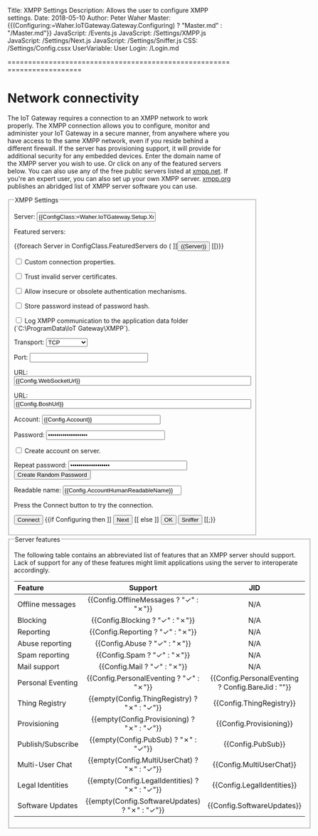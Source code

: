 ﻿Title: XMPP Settings
Description: Allows the user to configure XMPP settings.
Date: 2018-05-10
Author: Peter Waher
Master: {{(Configuring:=Waher.IoTGateway.Gateway.Configuring) ? "Master.md" : "/Master.md"}}
JavaScript: /Events.js
JavaScript: /Settings/XMPP.js
JavaScript: /Settings/Next.js
JavaScript: /Settings/Sniffer.js
CSS: /Settings/Config.cssx
UserVariable: User
Login: /Login.md

========================================================================

Network connectivity
===========================

The IoT Gateway requires a connection to an XMPP network to work properly. The XMPP connection allows you to configure, monitor and administer your
IoT Gateway in a secure manner, from anywhere where you have access to the same XMPP network, even if you reside behind a different firewall. 
If the server has provisioning support, it will provide for additional security for any embedded devices. Enter the domain name of the XMPP server 
you wish to use. Or click on any of the featured servers below. You can also use any of the free public servers listed at 
[xmpp.net](https://xmpp.net/directory.php). If you're an expert user, you can also set up your own XMPP server. 
[xmpp.org](https://xmpp.org/software/servers.html) publishes an abridged list of XMPP server software you can use.

<form>
<fieldset>
<legend>XMPP Settings</legend>

<p>
<label for="XmppServer">Server:</label>  
<input id="XmppServer" name="XmppServer" type="text" style="width:20em" title="Name of server that hosts the XMPP server."
	value="{{ConfigClass:=Waher.IoTGateway.Setup.XmppConfiguration;Config:=ConfigClass.Instance;Config.Host}}" {{Config.Step=0 ? "autofocus" : ""}}/>
</p>

<p id="XmppServerError" class="error" style="display:none">You must select an XMPP server.</p>

Featured servers:

<div class="featuredServers">
{{foreach Server in ConfigClass.FeaturedServers do
(
	]]<button type='button' class='featured' onclick='SelectServer("((Server))")'>((Server))</button>
[[)}}
</div>

<p>
<input type="checkbox" name="Custom" id="Custom" {{Config.CustomBinding ? "checked" : ""}} onclick="ToggleCustomProperties()"/>
<label for="Custom" title="If custom binding properties are required.">Custom connection properties.</label>
</p>

<div id="CustomProperties" style="display:{{Config.CustomBinding ? "block" : "none"}}">

<p>
<input type="checkbox" name="TrustServer" id="TrustServer" {{Config.TrustServer ? "checked" : ""}} />
<label for="TrustServer" title="If invalid server sertificates is acceptable.">Trust invalid server certificates.</label>
</p>

<p>
<input type="checkbox" name="InsecureMechanisms" id="InsecureMechanisms" {{Config.AllowInsecureMechanisms ? "checked" : ""}} />
<label for="InsecureMechanisms" title="Allows the use of insecure or obsolete authentication mechanisms if no secure option is available.">Allow insecure or obsolete authentication mechanisms.</label>
</p>

<p>
<input type="checkbox" name="StorePassword" id="StorePassword" {{Config.StorePasswordInsteadOfHash ? "checked" : ""}} />
<label for="StorePassword" title="Some servers change the salt used in authentication mechanisms regularly. This makes it impossible to store intermediate hash values of the password. If you use such a server, you need to allow the application to store the password, instead of the password hash.">Store password instead of password hash.</label>
</p>

<p>
<input type="checkbox" name="Sniffer" id="Sniffer" {{Config.Sniffer ? "checked" : ""}} />
<label for="Sniffer" title="If XMPP communication is to be logged.">Log XMPP communication to the application data folder (`C:\ProgramData\IoT Gateway\XMPP`).</label>
</p>

<p>
<label for="Transport">Transport:</label>  
<select id="Transport" name="Transport" style="width:auto" onchange="ToggleTransport()">
<option value="C2S"{{(TransportMethod:=Config.TransportMethod.ToString())="C2S" ? " selected" : ""}}>TCP</option>
<option value="WS"{{TransportMethod="WS" ? " selected" : ""}}>Web-socket</option>
<option value="BOSH"{{TransportMethod="BOSH" ? " selected" : ""}}>HTTP</option>
</select>
</p>

<div id="C2S" style="display:{{TransportMethod="C2S" ? "block" : "none"}}">
<p>
<label for="Port">Port:</label>  
<input id="Port" name="Port" type="number" min="1" max="65535" style="width:20em" value="{{Config.Port}}" />
</p>
<p id="PortError" class="error" style="display:none">Invalid port number.</p>
</div>

<div id="WS" style="display:{{TransportMethod="WS" ? "block" : "none"}}">
<p>
<label for="WsUrl">URL:</label>  
<input id="WsUrl" name="WsUrl" type="url" style="width:40em" value="{{Config.WebSocketUrl}}" />
</p>
<p id="WsUrlError" class="error" style="display:none">You must provide a Web-socket URL to connect to.</p>
</div>

<div id="BOSH" style="display:{{TransportMethod="BOSH" ? "block" : "none"}}">
<p>
<label for="BoshUrl">URL:</label>  
<input id="BoshUrl" name="BoshUrl" type="url" style="width:40em" value="{{Config.BoshUrl}}" />
</p>
<p id="BoshUrlError" class="error" style="display:none">You must provide a Web URL to connect to.</p>
</div>

</div>

<div id="Credentials" style="display:{{Config.Step>0 ? "block" : "none"}}">

<p id="Success0" class="message" style="display:none">
Good. Successfully connected to server. Now, please provide user credentials.
</p>

<p>
<label for="Account">Account:</label>  
<input id="Account" name="Account" type="text" style="width:20em" value="{{Config.Account}}" {{Config.Step=1 ? "autofocus" : ""}}/>
</p>

<p>
<label for="Password">Password:</label>  
<input id="Password" name="Password" type="password" style="width:20em" value="{{Config.Password}}" />
</p>

<p id="Fail1" class="error" style="display:none">
Account does not exist or password is incorrect. If the account does not exist, you can try to create it by checking the box below.
</p>
<p id="Fail2" class="error" style="display:none">
Password is incorrect, or a new account was not permitted to be created.
</p>

<p>
<input type="checkbox" name="CreateAccount" id="CreateAccount" {{Config.CreateAccount ? "checked" : ""}} onclick="ToggleCreateAccount()"/>
<label for="CreateAccount" title="If an account should be created on the server.">Create account on server.</label>
</p>

<div id="Create" style="display:{{Config.CreateAccount ? "block" : "none"}}">

<p>
<label for="Password2">Repeat password:</label>  
<input id="Password2" name="Password2" type="password" style="width:20em" value="{{Config.Password}}" />
<button type='button' onclick='RandomizePassword()'>Create Random Password</button>
</p>
<p id="Password2Error" class="error" style="display:none">Passwords do not match.</p>

<p>
<label for="AccountName">Readable name:</label>  
<input id="AccountName" name="AccountName" type="text" style="width:20em" value="{{Config.AccountHumanReadableName}}" />
</p>

</div>
</div>

<p id="ConnectMessage">Press the Connect button to try the connection.</p>
<p id="ConnectError" class="error" style="display:none">Unable to connect to the server. Please verify your connection details and try again.</p>
<p id="WarningMessage" class="error" style="display:none">The server lacks certain feaures (see below). If you continue, any application functions relying on such features will not be available.</p>
<p id="NextMessage" class="message" style="display:none">Connection successful. Press the Next button to save settings and continue.</p>

<button type='button' onclick='ConnectToHost()'>Connect</button>
{{if Configuring then ]]
<button id='NextButton' type='button' onclick='Next()' style='display:((Config.Step>1 ? "inline-block" : "none"))'>Next</button>
[[ else ]]
<button id='NextButton' type='button' onclick='Ok()'>OK</button>
<button type='button' onclick='OpenSniffer("/Sniffers/XMPP.md")'>Sniffer</button>
[[;}}

</fieldset>

<fieldset id="ServerFeatures" style="display:{{Config.Step>1 ? "block" : "none"}}">
<legend>Server features</legend>

The following table contains an abbreviated list of features that an XMPP server should support. Lack of support for any of these features might
limit applications using the server to interoperate accordingly.

| Feature | Support | JID |
|:--------|:-------:|:---:|
| Offline messages | <span id="OfflineMessages">{{Config.OfflineMessages ? "✓" : "✗"}}</span> | N/A |
| Blocking | <span id="Blocking">{{Config.Blocking ? "✓" : "✗"}}</span> | N/A |
| Reporting | <span id="Reporting">{{Config.Reporting ? "✓" : "✗"}}</span> | N/A |
| Abuse reporting | <span id="AbuseReporting">{{Config.Abuse ? "✓" : "✗"}}</span> | N/A |
| Spam reporting | <span id="SpamReporting">{{Config.Spam ? "✓" : "✗"}}</span> | N/A |
| Mail support | <span id="MailSupport">{{Config.Mail ? "✓" : "✗"}}</span> | N/A |
| Personal Eventing | <span id="Pep">{{Config.PersonalEventing ? "✓" : "✗"}}</span> | <span id="PepJID">{{Config.PersonalEventing ? Config.BareJid : ""}}</span> |
| Thing Registry | <span id="ThingRegistry">{{empty(Config.ThingRegistry) ? "✗" : "✓"}}</span> | <span id="ThingRegistryJID">{{Config.ThingRegistry}}</span> |
| Provisioning | <span id="Provisioning">{{empty(Config.Provisioning) ? "✗" : "✓"}}</span> | <span id="ProvisioningJID">{{Config.Provisioning}}</span> |
| Publish/Subscribe | <span id="PubSub">{{empty(Config.PubSub) ? "✗" : "✓"}}</span> | <span id="PubSubJID">{{Config.PubSub}}</span> |
| Multi-User Chat | <span id="Muc">{{empty(Config.MultiUserChat) ? "✗" : "✓"}}</span> | <span id="MucJID">{{Config.MultiUserChat}}</span> |
| Legal Identities | <span id="Legal">{{empty(Config.LegalIdentities) ? "✗" : "✓"}}</span> | <span id="LegalJID">{{Config.LegalIdentities}}</span> |
| Software Updates | <span id="Software">{{empty(Config.SoftwareUpdates) ? "✗" : "✓"}}</span> | <span id="SoftwareJID">{{Config.SoftwareUpdates}}</span> |

</fieldset>

<fieldset id="ConnectionStatus" style="display:none">
<legend>Connection Status</legend>
<div id='Status'></div>
</fieldset>

</form>

